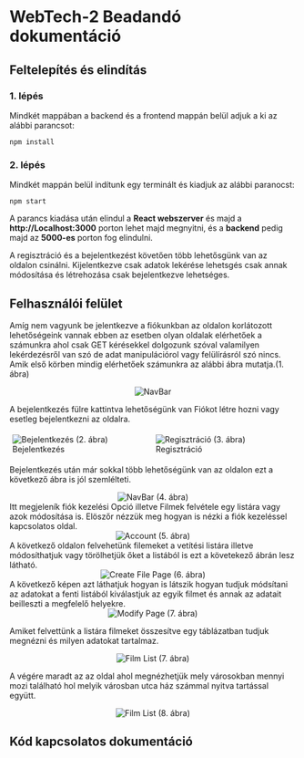# WebTech-2 Beadandó dokumentáció

## Feltelepítés és elindítás
### 1. lépés
Mindkét mappában a backend és a frontend mappán belül adjuk a ki az alábbi parancsot:

```npm install```

### 2. lépés
Mindkét mappán belül indítunk egy terminált és kiadjuk az alábbi paranocst:
    
```npm start```

A parancs kiadása után elindul a **React webszerver** és majd a **http://Localhost:3000** porton lehet majd megnyitni, és a **backend** pedig majd az **5000-es** porton fog elindulni.


A regisztráció és a bejelentkezést követően több lehetősgünk van az oldalon csinálni.
Kijelentkezve csak adatok lekérése lehetsgés csak annak módosítása és létrehozása csak bejelentkezve lehetséges.

## Felhasználói felület
Amíg nem vagyunk be jelentkezve a fiókunkban az oldalon korlátozott lehetőségeink vannak ebben az esetben olyan oldalak elérhetőek a számunkra ahol csak GET kérésekkel dolgozunk szóval valamilyen lekérdezésről van szó de adat manipulációrol vagy felülírásról szó nincs. Amik első körben mindig elérhetőek számunkra az alábbi ábra mutatja.(1. ábra)
<div style="text-align: center;">
     <img src="./Assign_Assets/menu.png" alt="NavBar">
</div>

A bejelentkezés fülre kattintva lehetőségünk van Fiókot létre hozni vagy esetleg bejelentkezni az oldalra.
<div style="display: flex;">
  <div style="flex: 50%; padding: 5px;">
    <img src="./Assign_Assets/login.png" alt="Bejelentkezés">
    (2. ábra) Bejelentkezés
  </div>
  <div style="flex: 50%; padding: 5px;">
    <img src="./Assign_Assets/signup.png" alt="Regisztráció">
    (3. ábra) Regisztráció
  </div>
</div>

Bejelentkezés után már sokkal több lehetőségünk van az oldalon ezt a következő ábra is jól szemlélteti.
<div style="text-align: center;">
     <img src="./Assign_Assets/extendedmenu.png" alt="NavBar">
     (4. ábra)
</div>
Itt megjeleník fiók kezelési Opció illetve Filmek felvétele egy listára vagy azok módosítása is. Elöszőr nézzük meg hogyan is nézki a fiók kezeléssel kapcsolatos oldal.
<div style="text-align: center;">
     <img src="./Assign_Assets/accountSetting.png" alt="Account">
     (5. ábra)
</div>
A következő oldalon felvehetünk filemeket a vetítési listára illetve módosíthatjuk vagy törölhetjük őket a listából is ezt a követekező ábrán lesz látható.
<div style="text-align: center;">
     <img src="./Assign_Assets/CreateFilm.png" alt="Create File Page">
     (6. ábra)
</div>
A következő képen azt láthatjuk hogyan is látszik hogyan tudjuk módsítani az adatokat a fenti listából kiválastjuk az egyik filmet és annak az adatait beilleszti a megfelelő helyekre.
<div style="text-align: center;">
     <img src="./Assign_Assets/modify.png" alt="Modify Page">
     (7. ábra)
</div>

Amiket felvettünk a listára filmeket összesítve egy táblázatban tudjuk megnézni és milyen adatokat tartalmaz.
<div style="text-align: center;">
     <img src="./Assign_Assets/filmList.png" alt="Film List">
     (7. ábra)
</div>

A végére maradt az az oldal ahol megnézhetjük mely városokban mennyi mozi található hol melyik városban utca ház számmal nyitva tartással együtt.
<div style="text-align: center;">
     <img src="./Assign_Assets/mozi.png" alt="Film List">
     (8. ábra)
</div>

## Kód kapcsolatos dokumentáció